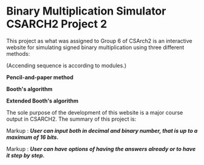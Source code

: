 # Binary Multiplication Simulator                                                     CSARCH2 Project 2 

This project as what was assigned to Group 6 of CSArch2 is an interactive website for simulating signed binary multiplication using three different methods: 


(Accending sequence is according to modules.)

**Pencil-and-paper method**

**Booth's algorithm**

**Extended Booth's algorithm**



The sole purpose of the development of this website is a major course output in CSARCH2. The summary of this project is:

Markup : ***User can input both in decimal and binary number, that is up to a maximum of 16 bits.***

Markup : ***User can have options of having the answers already or to have it step by step.***


 
 
 
